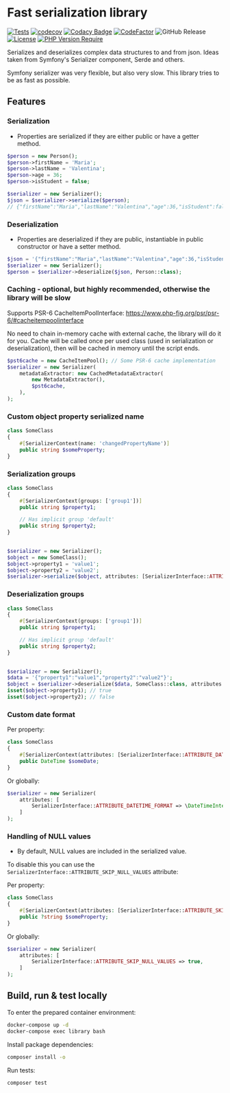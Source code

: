 # Fast serialization library

[![Tests](https://github.com/vuryss/serializer/workflows/Tests/badge.svg)](https://github.com/vuryss/serializer/actions?query=workflow:"Tests")
[![codecov](https://codecov.io/gh/vuryss/serializer/graph/badge.svg?token=kK0ZHh3raA)](https://codecov.io/gh/vuryss/serializer)
[![Codacy Badge](https://app.codacy.com/project/badge/Grade/760e3d4f985248fd8bb47b947873b847)](https://app.codacy.com/gh/vuryss/serializer/dashboard?utm_source=gh&utm_medium=referral&utm_content=&utm_campaign=Badge_grade)
[![CodeFactor](https://www.codefactor.io/repository/github/vuryss/serializer/badge)](https://www.codefactor.io/repository/github/vuryss/serializer)
![GitHub Release](https://img.shields.io/github/v/release/vuryss/serializer)
[![License](http://poser.pugx.org/vuryss/serializer/license)](https://packagist.org/packages/vuryss/serializer)
[![PHP Version Require](http://poser.pugx.org/vuryss/serializer/require/php)](https://packagist.org/packages/vuryss/serializer)

Serializes and deserializes complex data structures to and from json.
Ideas taken from Symfony's Serializer component, Serde and others.

Symfony serializer was very flexible, but also very slow. This library tries to be as fast as possible.

## Features

### Serialization

- Properties are serialized if they are either public or have a getter method.

```php
$person = new Person();
$person->firstName = 'Maria';
$person->lastName = 'Valentina';
$person->age = 36;
$person->isStudent = false;

$serializer = new Serializer();
$json = $serializer->serialize($person);
// {"firstName":"Maria","lastName":"Valentina","age":36,"isStudent":false}
```

### Deserialization

- Properties are deserialized if they are public, instantiable in public constructor or have a setter method.

```php
$json = '{"firstName":"Maria","lastName":"Valentina","age":36,"isStudent":false}';
$serializer = new Serializer();
$person = $serializer->deserialize($json, Person::class);
```

### Caching - optional, but highly recommended, otherwise the library will be slow

Supports PSR-6 CacheItemPoolInterface: <https://www.php-fig.org/psr/psr-6/#cacheitempoolinterface>

No need to chain in-memory cache with external cache, the library will do it for you.
Cache will be called once per used class (used in serialization or deserialization), then will be cached in memory until the script ends. 

```php
$pst6cache = new CacheItemPool(); // Some PSR-6 cache implementation
$serializer = new Serializer(
    metadataExtractor: new CachedMetadataExtractor(
        new MetadataExtractor(),
        $pst6cache,
    ),
);
```

### Custom object property serialized name

```php
class SomeClass
{
    #[SerializerContext(name: 'changedPropertyName')]
    public string $someProperty;
}
```

### Serialization groups

```php
class SomeClass
{
    #[SerializerContext(groups: ['group1'])]
    public string $property1;

    // Has implicit group 'default'
    public string $property2;
}

    
$serializer = new Serializer();
$object = new SomeClass();
$object->property1 = 'value1';
$object->property2 = 'value2';
$serializer->serialize($object, attributes: [SerializerInterface::ATTRIBUTE_GROUPS => ['group1']]); // {"property1":"value1"}
```

### Deserialization groups

```php
class SomeClass
{
    #[SerializerContext(groups: ['group1'])]
    public string $property1;

    // Has implicit group 'default'
    public string $property2;
}

    
$serializer = new Serializer();
$data = '{"property1":"value1","property2":"value2"}';
$object = $serializer->deserialize($data, SomeClass::class, attributes: [SerializerInterface::ATTRIBUTE_GROUPS => ['group1']]);
isset($object->property1); // true
isset($object->property2); // false
```

### Custom date format

Per property:
```php
class SomeClass
{
    #[SerializerContext(attributes: [SerializerInterface::ATTRIBUTE_DATETIME_FORMAT => 'Y-m-d'])]
    public DateTime $someDate;
}
```

Or globally:
```php
$serializer = new Serializer(
    attributes: [
        SerializerInterface::ATTRIBUTE_DATETIME_FORMAT => \DateTimeInterface::RFC2822,
    ]
);
```

### Handling of NULL values

- By default, NULL values are included in the serialized value.

To disable this you can use the `SerializerInterface::ATTRIBUTE_SKIP_NULL_VALUES` attribute:

Per property:
```php
class SomeClass
{
    #[SerializerContext(attributes: [SerializerInterface::ATTRIBUTE_SKIP_NULL_VALUES => true])]
    public ?string $someProperty;
}
```

Or globally:
```php
$serializer = new Serializer(
    attributes: [
        SerializerInterface::ATTRIBUTE_SKIP_NULL_VALUES => true,
    ]
);
```

## Build, run & test locally

To enter the prepared container environment:

```bash
docker-compose up -d
docker-compose exec library bash
```

Install package dependencies:

```bash
composer install -o
```

Run tests:

```bash
composer test
```
